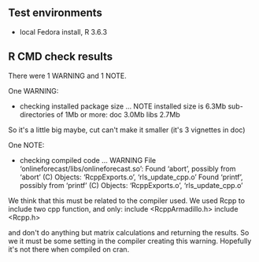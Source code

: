 ## Test environments
* local Fedora install, R 3.6.3

## R CMD check results
There were 1 WARNING and 1 NOTE.


One WARNING:

* checking installed package size ... NOTE
  installed size is  6.3Mb
  sub-directories of 1Mb or more:
    doc    3.0Mb
    libs   2.7Mb

So it's a little big maybe, cut can't make it smaller (it's 3 vignettes in doc)


One NOTE:

* checking compiled code ... WARNING
File ‘onlineforecast/libs/onlineforecast.so’:
  Found ‘abort’, possibly from ‘abort’ (C)
    Objects: ‘RcppExports.o’, ‘rls_update_cpp.o’
  Found ‘printf’, possibly from ‘printf’ (C)
    Objects: ‘RcppExports.o’, ‘rls_update_cpp.o’

We think that this must be related to the compiler used. We used Rcpp to include
two cpp function, and only:
include <RcppArmadillo.h>
include <Rcpp.h>

and don't do anything but matrix calculations and returning the results. So we
it must be some setting in the compiler creating this warning. Hopefully it's
not there when compiled on cran.
